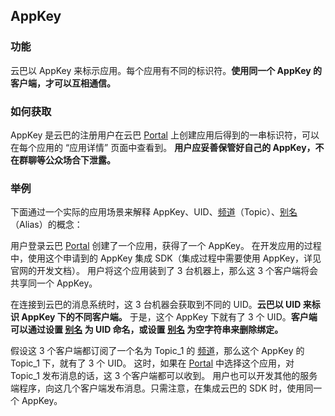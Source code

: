 ## AppKey

### 功能
云巴以 AppKey 来标示应用。每个应用有不同的标识符。**使用同一个 AppKey 的客户端，才可以互相通信。**

### 如何获取
AppKey 是云巴的注册用户在云巴 [Portal](https://github.com/yunba/kb/blob/master/Portal.md) 上创建应用后得到的一串标识符，可以在每个应用的 “应用详情” 页面中查看到。
**用户应妥善保管好自己的 AppKey，不在群聊等公众场合下泄露。**

### 举例

下面通过一个实际的应用场景来解释 AppKey、UID、[频道](https://github.com/yunba/kb/blob/master/频道和别名.md#频道topic)（Topic）、[别名](https://github.com/yunba/kb/blob/master/频道和别名.md#别名alias)（Alias）的概念：

用户登录云巴  [Portal](https://github.com/yunba/kb/blob/master/Portal.md) 创建了一个应用，获得了一个 AppKey。
在开发应用的过程中，使用这个申请到的 AppKey 集成 SDK（集成过程中需要使用 AppKey，详见官网的开发文档）。
用户将这个应用装到了 3 台机器上，那么这 3 个客户端将会共享同一个 AppKey。

在连接到云巴的消息系统时，这 3 台机器会获取到不同的 UID。**云巴以 UID 来标识 AppKey 下的不同客户端。**
于是，这个 AppKey 下就有了 3 个 UID。**客户端可以通过设置 [别名](https://github.com/yunba/kb/blob/master/频道和别名.md#别名alias) 为 UID 命名，或设置 [别名](https://github.com/yunba/kb/blob/master/频道和别名.md#别名alias) 为空字符串来删除绑定。**

假设这 3 个客户端都订阅了一个名为 Topic_1 的 [频道](https://github.com/yunba/kb/blob/master/频道和别名.md#频道topic)，那么这个 AppKey 的 Topic_1 下，就有了 3 个 UID。
这时，如果在 [Portal](https://github.com/yunba/kb/blob/master/Portal.md) 中选择这个应用，对 Topic_1 发布消息的话，这 3 个客户端都可以收到。
用户也可以开发其他的服务端程序，向这几个客户端发布消息。只需注意，在集成云巴的 SDK 时，使用同一个 AppKey。
